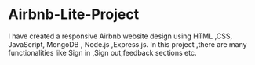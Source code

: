 # Airbnb-Lite-Project
I have created a responsive Airbnb website design using HTML ,CSS, JavaScript, MongoDB , Node.js ,Express.js.  In this project ,there are many functionalities like Sign in ,Sign out,feedback sections etc.
